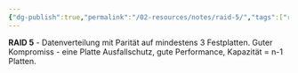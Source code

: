 ```yaml
---
{"dg-publish":true,"permalink":"/02-resources/notes/raid-5/","tags":["raid/parität","kompromiss/sicherheit-performance","hardware"],"noteIcon":"","updated":"2025-09-05T10:12:31.506+02:00"}
---
```



**RAID 5** - Datenverteilung mit Parität auf mindestens 3 Festplatten.
Guter Kompromiss - eine Platte Ausfallschutz, gute Performance, Kapazität = n-1 Platten.